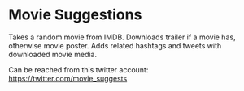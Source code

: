 # Movie Suggestions
Takes a random movie from IMDB. Downloads trailer if a movie has, otherwise movie poster. Adds related hashtags and tweets with downloaded movie media.

Can be reached from this twitter account: https://twitter.com/movie_suggests
